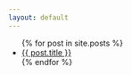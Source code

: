 ```yaml
---
layout: default
---
```


<ul>
    {% for post in site.posts %}
        <li> 
            <a href="{{ post.url }}"> {{ post.title }} </a> 
        </li>
    {% endfor %}
</ul>